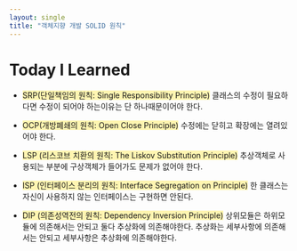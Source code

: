 ```yaml
---
layout: single
title: "객체지향 개발 SOLID 원칙"
---
```


# Today I Learned

+ <span style='background-color:#fff5b1'>SRP(단일책임의 원칙: Single Responsibility Principle)</span>
  클래스의 수정이 필요하다면 수정이 되어야 하는이유는 단 하나때문이어야 한다.  

+ <span style='background-color:#fff5b1'>OCP(개방폐쇄의 원칙: Open Close Principle)</span>
  수정에는 닫히고 확장에는 열려있어야 한다.  

+ <span style='background-color:#fff5b1'>LSP (리스코브 치환의 원칙: The Liskov Substitution Principle)</span>
추상객체로 사용되는 부분에 구상객체가 들어가도 문제가 없어야 한다.  

+ <span style='background-color:#fff5b1'>ISP (인터페이스 분리의 원칙: Interface Segregation on Principle)</span>
  한 클래스는 자신이 사용하지 않는 인터페이스는 구현하면 안된다.   

+ <span style='background-color:#fff5b1'>DIP (의존성역전의 원칙: Dependency Inversion Principle)</span>
  상위모듈은 하위모듈에 의존해서는 안되고 둘다 추상화에 의존해야한다. 추상화는 세부사항에 의존해서는 안되고 세부사항은 추상화에 의존해야한다.
